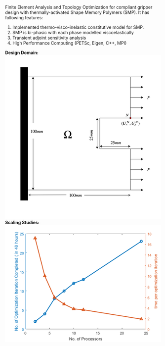 Finite Element Analysis and Topology Optimization for compliant gripper design with thermally-activated Shape Memory Polymers (SMP). It has following features:
  1. Implemented thermo-visco-inelastic constitutive model for SMP.
  2. SMP is bi-phasic with each phase modelled viscoelastically
  3. Transient adjoint sensitivity analysis
  4. High Performance Computing (PETSc, Eigen, C++, MPI)

**Design Domain:**
![](https://github.com/bhttchr6/TO_ShapeMemoryPolymer/blob/main/Figs/SAG_des.jpg)
**Scaling Studies:**
![](https://github.com/bhttchr6/TO_ShapeMemoryPolymer/blob/main/Figs/scaling.png)
